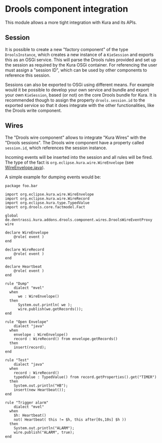 # Drools component integration

This module allows a more tight integration with Kura and its APIs.

## Session

It is possible to create a new "factory component" of the type `DroolsInstance`, which creates a
new instance of a `KieSession` and exports this as an OSGi service. This will parse the Drools rules
provided and set up the session as required by the Kura OSGi container. For referencing the user must
assign a "session ID", which can be used by other components to reference this session.

Sessions can also be exported to OSGi using different means. For example would it be possible to
develop your own service and bundle and export your own `KieSession`, based (or not) on the
core Drools bundle for Kura. It is recommended though to assign the property `drools.session.id` to
the exported service so that it does integrate with the other functionalities, like the Drools write component.

## Wires

The "Drools wire component" allows to integrate "Kura Wires" with the "Drools sessions". The Drools wire
component have a property called `session.id`, which references the session instance.

Incoming events will be inserted into the session and all rules will be fired. The type of the fact is `org.eclipse.kura.wire.WireEnvelope` (see [WireEnvelope.java](https://github.com/eclipse/kura/blob/develop/kura/org.eclipse.kura.api/src/main/java/org/eclipse/kura/wire/WireEnvelope.java)).

A simple example for dumping events would be:

~~~
package foo.bar

import org.eclipse.kura.wire.WireEnvelope
import org.eclipse.kura.wire.WireRecord
import org.eclipse.kura.type.TypedValue
import org.drools.core.factmodel.Fact

global de.dentrassi.kura.addons.drools.component.wires.DroolsWireEventProxy wire

declare WireEnvelope
    @role( event )
end

declare WireRecord
    @role( event )
end

declare Heartbeat
    @role( event )
end

rule "Dump"
    dialect "mvel"
  when
      we : WireEnvelope()
  then
      System.out.println( we );
      wire.publish(we.getRecords());
end

rule "Open Envelope"
    dialect "java"
  when
    envelope : WireEnvelope()
    record : WireRecord() from envelope.getRecords()
  then
    insert(record);
end

rule "Test"
    dialect "java"
  when
    record : WireRecord()
    typedValue : TypedValue() from record.getProperties().get("TIMER")
  then
    System.out.println("HB");
    insert(new Heartbeat());
end

rule "Trigger alarm"
    dialect "mvel"
  when
    $h: Heartbeat()
    not( Heartbeat( this != $h, this after[0s,10s] $h ))
  then
    System.out.println("ALARM");
    wire.publish("ALARM", true);
end
~~~